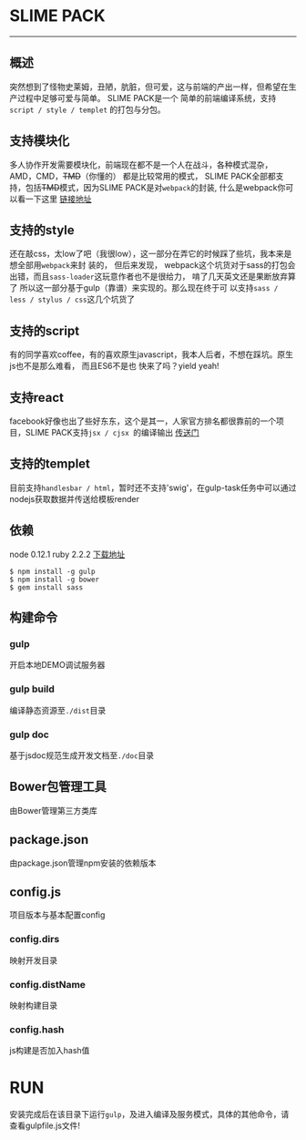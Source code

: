 # SLIME PACK

--------------------------------------------------------------------------------

## 概述
突然想到了怪物史莱姆，丑陋，肮脏，但可爱，这与前端的产出一样，但希望在生产过程中足够可爱与简单。
SLIME PACK是一个 简单的前端编译系统，支持 `script / style / templet` 的打包与分包。

## 支持模块化
多人协作开发需要模块化，前端现在都不是一个人在战斗，各种模式混杂，AMD，CMD，~~TMD~~（你懂的）
 都是比较常用的模式， SLIME PACK全部都支持，包括~~TMD~~模式，因为SLIME PACK是对`webpack`的封装, 什么是webpack你可以看一下这里 [链接地址](http://webpack.github.io)

## 支持的style
还在敲css，太low了吧（我很low），这一部分在弄它的时候踩了些坑，我本来是想全部用`webpack`来封 装的，
但后来发现， webpack这个坑货对于sass的打包会出错，而且`sass-loader`这玩意作者也不是很给力，
啃了几天英文还是果断放弃算了 所以这一部分基于gulp（靠谱）来实现的。那么现在终于可
以支持`sass / less / stylus / css`这几个坑货了

## 支持的script
有的同学喜欢coffee，有的喜欢原生javascript，我本人后者，不想在踩坑。原生js也不是那么难看，
而且ES6不是也 快来了吗？yield yeah!

## 支持react
facebook好像也出了些好东东，这个是其一，人家官方排名都很靠前的一个项目，SLIME PACK支持`jsx / cjsx `的编译输出
[传送门](http://https://facebook.github.io/)

## 支持的templet
目前支持`handlesbar / html`，暂时还不支持'swig'，在gulp-task任务中可以通过nodejs获取数据并传送给模板render

## 依赖
node 0.12.1 ruby 2.2.2 [下载地址](http://rubyinstaller.org/downloads/)

```
$ npm install -g gulp
$ npm install -g bower
$ gem install sass
```

## 构建命令
### gulp
开启本地DEMO调试服务器

### gulp build
编译静态资源至`./dist`目录

### gulp doc
基于jsdoc规范生成开发文档至`./doc`目录

## Bower包管理工具
由Bower管理第三方类库

## package.json
由package.json管理npm安装的依赖版本

## config.js
项目版本与基本配置config

### config.dirs
映射开发目录

### config.distName
映射构建目录

### config.hash
js构建是否加入hash值

# RUN
安装完成后在该目录下运行`gulp`，及进入编译及服务模式，具体的其他命令，请查看gulpfile.js文件!
